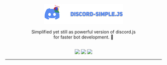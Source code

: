 <p align="center">
  <img width="50%" height="50%"  src="https://raw.githubusercontent.com/terthesz/discord-simple.js/dev/.github/images/package-logo-with-text.png" />

  <p align="center">Simplified yet still as powerful version of discord.js<br/> for faster bot development. 🤖</p>

  <br/>

  <div align="center">
    <img src="https://img.shields.io/github/workflow/status/terthesz/discord-simple.js/%F0%9F%9A%80%20publish?label=publish&style=flat-square" />
    <img src="https://img.shields.io/npm/v/discord-simple.js?label=discord-simple.js&style=flat-square" />
    <img src="https://img.shields.io/snyk/vulnerabilities/npm/discord-simple.js?style=flat-square" />
  </div>

  <hr/>
</p>
